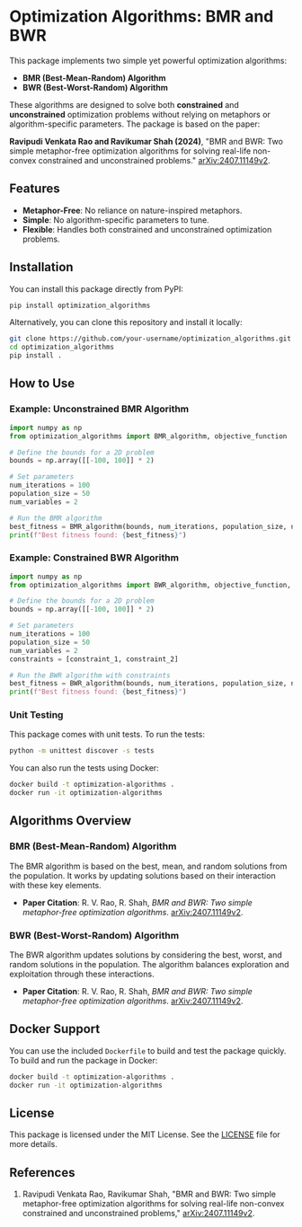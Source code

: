# Optimization Algorithms: BMR and BWR

This package implements two simple yet powerful optimization algorithms:
- **BMR (Best-Mean-Random) Algorithm**
- **BWR (Best-Worst-Random) Algorithm**

These algorithms are designed to solve both **constrained** and **unconstrained** optimization problems without relying on metaphors or algorithm-specific parameters. The package is based on the paper:

**Ravipudi Venkata Rao and Ravikumar Shah (2024)**, "BMR and BWR: Two simple metaphor-free optimization algorithms for solving real-life non-convex constrained and unconstrained problems." [arXiv:2407.11149v2](https://arxiv.org/abs/2407.11149).

## Features

- **Metaphor-Free**: No reliance on nature-inspired metaphors.
- **Simple**: No algorithm-specific parameters to tune.
- **Flexible**: Handles both constrained and unconstrained optimization problems.
  
## Installation

You can install this package directly from PyPI:

```bash
pip install optimization_algorithms
```

Alternatively, you can clone this repository and install it locally:

```bash
git clone https://github.com/your-username/optimization_algorithms.git
cd optimization_algorithms
pip install .
```

## How to Use

### Example: Unconstrained BMR Algorithm

```python
import numpy as np
from optimization_algorithms import BMR_algorithm, objective_function

# Define the bounds for a 2D problem
bounds = np.array([[-100, 100]] * 2)

# Set parameters
num_iterations = 100
population_size = 50
num_variables = 2

# Run the BMR algorithm
best_fitness = BMR_algorithm(bounds, num_iterations, population_size, num_variables, objective_function)
print(f"Best fitness found: {best_fitness}")
```

### Example: Constrained BWR Algorithm

```python
import numpy as np
from optimization_algorithms import BWR_algorithm, objective_function, constraint_1, constraint_2

# Define the bounds for a 2D problem
bounds = np.array([[-100, 100]] * 2)

# Set parameters
num_iterations = 100
population_size = 50
num_variables = 2
constraints = [constraint_1, constraint_2]

# Run the BWR algorithm with constraints
best_fitness = BWR_algorithm(bounds, num_iterations, population_size, num_variables, objective_function, constraints)
print(f"Best fitness found: {best_fitness}")
```

### Unit Testing

This package comes with unit tests. To run the tests:

```bash
python -m unittest discover -s tests
```

You can also run the tests using Docker:

```bash
docker build -t optimization-algorithms .
docker run -it optimization-algorithms
```

## Algorithms Overview

### BMR (Best-Mean-Random) Algorithm

The BMR algorithm is based on the best, mean, and random solutions from the population. It works by updating solutions based on their interaction with these key elements.

- **Paper Citation**: R. V. Rao, R. Shah, *BMR and BWR: Two simple metaphor-free optimization algorithms*. [arXiv:2407.11149v2](https://arxiv.org/abs/2407.11149).

### BWR (Best-Worst-Random) Algorithm

The BWR algorithm updates solutions by considering the best, worst, and random solutions in the population. The algorithm balances exploration and exploitation through these interactions.

- **Paper Citation**: R. V. Rao, R. Shah, *BMR and BWR: Two simple metaphor-free optimization algorithms*. [arXiv:2407.11149v2](https://arxiv.org/abs/2407.11149).

## Docker Support

You can use the included `Dockerfile` to build and test the package quickly. To build and run the package in Docker:

```bash
docker build -t optimization-algorithms .
docker run -it optimization-algorithms
```

## License

This package is licensed under the MIT License. See the [LICENSE](LICENSE) file for more details.

## References

1. Ravipudi Venkata Rao, Ravikumar Shah, "BMR and BWR: Two simple metaphor-free optimization algorithms for solving real-life non-convex constrained and unconstrained problems," [arXiv:2407.11149v2](https://arxiv.org/abs/2407.11149).